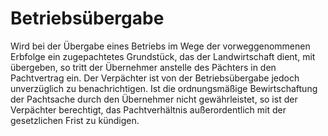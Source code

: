 # Betriebsübergabe

Wird bei der Übergabe eines Betriebs im Wege der vorweggenommenen Erbfolge ein zugepachtetes Grundstück, das der Landwirtschaft dient, mit übergeben, so tritt der Übernehmer anstelle des Pächters in den Pachtvertrag ein. Der Verpächter ist von der Betriebsübergabe jedoch unverzüglich zu benachrichtigen. Ist die ordnungsmäßige Bewirtschaftung der Pachtsache durch den Übernehmer nicht gewährleistet, so ist der Verpächter berechtigt, das Pachtverhältnis außerordentlich mit der gesetzlichen Frist zu kündigen. 

